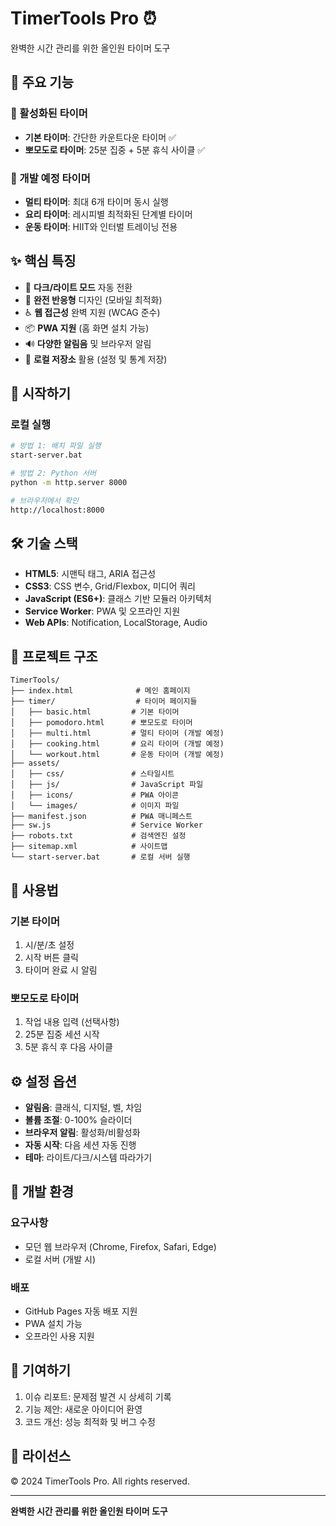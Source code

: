 # TimerTools Pro ⏰

완벽한 시간 관리를 위한 올인원 타이머 도구

## 🌟 주요 기능

### 📱 활성화된 타이머
- **기본 타이머**: 간단한 카운트다운 타이머 ✅
- **뽀모도로 타이머**: 25분 집중 + 5분 휴식 사이클 ✅

### 🔄 개발 예정 타이머
- **멀티 타이머**: 최대 6개 타이머 동시 실행
- **요리 타이머**: 레시피별 최적화된 단계별 타이머
- **운동 타이머**: HIIT와 인터벌 트레이닝 전용

## ✨ 핵심 특징
- 🌙 **다크/라이트 모드** 자동 전환
- 📱 **완전 반응형** 디자인 (모바일 최적화)
- ♿ **웹 접근성** 완벽 지원 (WCAG 준수)
- 📦 **PWA 지원** (홈 화면 설치 가능)
- 🔊 **다양한 알림음** 및 브라우저 알림
- 💾 **로컬 저장소** 활용 (설정 및 통계 저장)

## 🚀 시작하기

### 로컬 실행
```bash
# 방법 1: 배치 파일 실행
start-server.bat

# 방법 2: Python 서버
python -m http.server 8000

# 브라우저에서 확인
http://localhost:8000
```

## 🛠️ 기술 스택

- **HTML5**: 시맨틱 태그, ARIA 접근성
- **CSS3**: CSS 변수, Grid/Flexbox, 미디어 쿼리
- **JavaScript (ES6+)**: 클래스 기반 모듈러 아키텍처
- **Service Worker**: PWA 및 오프라인 지원
- **Web APIs**: Notification, LocalStorage, Audio

## 📂 프로젝트 구조

```
TimerTools/
├── index.html              # 메인 홈페이지
├── timer/                  # 타이머 페이지들
│   ├── basic.html         # 기본 타이머
│   ├── pomodoro.html      # 뽀모도로 타이머
│   ├── multi.html         # 멀티 타이머 (개발 예정)
│   ├── cooking.html       # 요리 타이머 (개발 예정)
│   └── workout.html       # 운동 타이머 (개발 예정)
├── assets/
│   ├── css/               # 스타일시트
│   ├── js/                # JavaScript 파일
│   ├── icons/             # PWA 아이콘
│   └── images/            # 이미지 파일
├── manifest.json          # PWA 매니페스트
├── sw.js                  # Service Worker
├── robots.txt             # 검색엔진 설정
├── sitemap.xml            # 사이트맵
└── start-server.bat       # 로컬 서버 실행
```

## 🎯 사용법

### 기본 타이머
1. 시/분/초 설정
2. 시작 버튼 클릭
3. 타이머 완료 시 알림

### 뽀모도로 타이머
1. 작업 내용 입력 (선택사항)
2. 25분 집중 세션 시작
3. 5분 휴식 후 다음 사이클

## ⚙️ 설정 옵션

- **알림음**: 클래식, 디지털, 벨, 차임
- **볼륨 조절**: 0-100% 슬라이더
- **브라우저 알림**: 활성화/비활성화
- **자동 시작**: 다음 세션 자동 진행
- **테마**: 라이트/다크/시스템 따라가기

## 🔧 개발 환경

### 요구사항
- 모던 웹 브라우저 (Chrome, Firefox, Safari, Edge)
- 로컬 서버 (개발 시)

### 배포
- GitHub Pages 자동 배포 지원
- PWA 설치 가능
- 오프라인 사용 지원

## 🤝 기여하기

1. 이슈 리포트: 문제점 발견 시 상세히 기록
2. 기능 제안: 새로운 아이디어 환영
3. 코드 개선: 성능 최적화 및 버그 수정

## 📄 라이선스

© 2024 TimerTools Pro. All rights reserved.

---

**완벽한 시간 관리를 위한 올인원 타이머 도구**